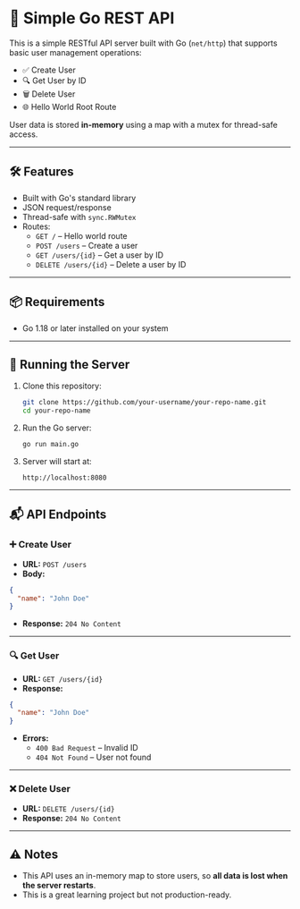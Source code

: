 # 🧩 Simple Go REST API

This is a simple RESTful API server built with Go (`net/http`) that supports basic user management operations:

- ✅ Create User
- 🔍 Get User by ID
- 🗑️ Delete User
- 🌐 Hello World Root Route

User data is stored **in-memory** using a map with a mutex for thread-safe access.

---

## 🛠️ Features

- Built with Go's standard library
- JSON request/response
- Thread-safe with `sync.RWMutex`
- Routes:
  - `GET /` – Hello world route
  - `POST /users` – Create a user
  - `GET /users/{id}` – Get a user by ID
  - `DELETE /users/{id}` – Delete a user by ID

---

## 📦 Requirements

- Go 1.18 or later installed on your system

---

## 🚀 Running the Server

1. Clone this repository:

   ```bash
   git clone https://github.com/your-username/your-repo-name.git
   cd your-repo-name
   ```

2. Run the Go server:

   ```bash
   go run main.go
   ```

3. Server will start at:

   ```
   http://localhost:8080
   ```

---

## 📬 API Endpoints

### ➕ Create User

- **URL:** `POST /users`
- **Body:**

```json
{
  "name": "John Doe"
}
```

- **Response:** `204 No Content`

---

### 🔍 Get User

- **URL:** `GET /users/{id}`
- **Response:**

```json
{
  "name": "John Doe"
}
```

- **Errors:**
  - `400 Bad Request` – Invalid ID
  - `404 Not Found` – User not found

---

### ❌ Delete User

- **URL:** `DELETE /users/{id}`
- **Response:** `204 No Content`

---

## ⚠️ Notes

- This API uses an in-memory map to store users, so **all data is lost when the server restarts**.
- This is a great learning project but not production-ready.
